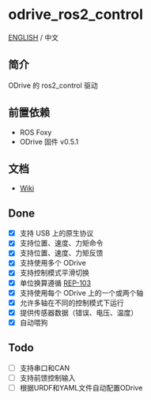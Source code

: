# odrive_ros2_control
[ENGLISH](<README.md>) / 中文
## 简介
ODrive 的 ros2_control 驱动
## 前置依赖
* ROS Foxy
* ODrive 固件 v0.5.1
## 文档
- [Wiki](https://github.com/Factor-Robotics/odrive_ros2_control/wiki/%E6%96%87%E6%A1%A3)
## Done
- [x] 支持 USB 上的原生协议
- [x] 支持位置、速度、力矩命令
- [x] 支持位置、速度、力矩反馈
- [x] 支持使用多个 ODrive
- [x] 支持控制模式平滑切换
- [x] 单位换算遵循 [REP-103](<https://www.ros.org/reps/rep-0103.html>)
- [x] 支持使用每个 ODrive 上的一个或两个轴
- [x] 允许多轴在不同的控制模式下运行
- [x] 提供传感器数据（错误、电压、温度）
- [x] 自动喂狗
## Todo
- [ ] 支持串口和CAN
- [ ] 支持前馈控制输入
- [ ] 根据URDF和YAML文件自动配置ODrive